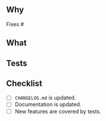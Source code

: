## Why

<!-- Explain why the changes are needed.  -->

Fixes #

## What

<!-- Describe changes proposed in this pull request. -->

## Tests

<!-- Describe how the change was tested (both manual and automated) for reviewers to find edge cases more easily. -->

## Checklist

<!-- All items should be verified and marked as done.
     ~~strikethrough~~ if an item doesn't apply to the introduced changes. -->

- [ ] `CHANGELOG.md` is updated.
- [ ] Documentation is updated.
- [ ] New features are covered by tests.
